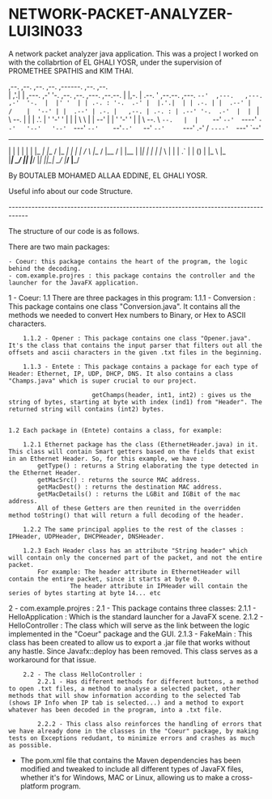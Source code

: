 # NETWORK-PACKET-ANALYZER-LUI3IN033
A network packet analyzer java application. This was a project I worked on with the collabrtion of EL GHALI YOSR, under the supervision of PROMETHEE SPATHIS and KIM THAI.

,--.  ,--.           ,--.                               ,--.       ,------.                    ,--.                  ,--.   
|  ,'.|  |  ,---.  ,-'  '-. ,--.   ,--.  ,---.  ,--.--. |  |,-.    |  .--. ' ,--.--.  ,---.    `--'  ,---.   ,---. ,-'  '-. 
|  |' '  | | .-. : '-.  .-' |  |.'.|  | | .-. | |  .--' |     /    |  '--' | |  .--' | .-. |   ,--. | .-. : | .--' '-.  .-' 
|  | `   | \   --.   |  |   |   .'.   | ' '-' ' |  |    |  \  \    |  | --'  |  |    ' '-' '   |  | \   --. \ `--.   |  |   
`--'  `--'  `----'   `--'   '--'   '--'  `---'  `--'    `--'`--'   `--'      `--'     `---'  .-'  /  `----'  `---'   `--'                                                                                
  _      _   _   ___   ____  ___   _  _    __    ____  ____
 | |    | | | | |_ _| |__ / |_ _| | \| |  /  \  |__ / |__ /
 | |__  | |_| |  | |   |_ \  | |  | .` | | () |  |_ \  |_ \
 |____|  \___/  |___| |___/ |___| |_|\_|  \__/  |___/ |___/ 


By BOUTALEB MOHAMED ALLAA EDDINE, EL GHALI YOSR.

Useful info about our code Structure.

-*-*-*-*-*-*-*-*-*-*-*-*-*-*-*-*-*-*-*-*-*-*-*-*-*-*-*-*-*-*-*-*-*-*-*-*-*-*-*-*-*-*-*-*-*-*-*-*-*-*-*-*-*-*-*-*-*-*-*-*-*-*-*-*-*-*-*-*-*-*-*-*-*-*-*-*-*-*-*-*-*-*-*-*

The structure of our code is as follows.

There are two main packages:

	- Coeur: this package contains the heart of the program, the logic behind the decoding.
	- com.example.projres : this package contains the controller and the launcher for the JavaFX application.

1 - Coeur:
	1.1 There are three packages in this program:
		1.1.1 - Conversion : This package contains one class "Conversion.java". It contains all the methods we needed to convert Hex numbers to Binary, or Hex to ASCII characters.

		1.1.2 - Opener : This package contains one class "Opener.java". It's the class that contains the input parser that filters out all the offsets and ascii characters in the given .txt files in the beginning.

		1.1.3 - Entete : This package contains a package for each type of Header: Ethernet, IP, UDP, DHCP, DNS. It also contains a class "Champs.java" which is super crucial to our project. 
			 
                           getChamps(header, int1, int2) : gives us the string of bytes, starting at byte with index (ind1) from "Header". The returned string will contains (int2) bytes.


	1.2 Each package in (Entete) contains a class, for example: 

		1.2.1 Ethernet package has the class (EthernetHeader.java) in it. This class will contain Smart getters based on the fields that exist in an Ethernet Header. So, for this example, we have :
			getType() : returns a String elaborating the type detected in the Ethernet Header.
			getMacSrc() : returns the source MAC address.
			getMacDest() : returns the destination MAC address.
			getMacDetails() : returns the LGBit and IGBit of the mac address.
			All of these Getters are then reunited in the overridden method toString() that will return a full decoding of the header.

		1.2.2 The same principal applies to the rest of the classes : IPHeader, UDPHeader, DHCPHeader, DNSHeader.

		1.2.3 Each Header class has an attribute "String header" which will contain only the concerned part of the packet, and not the entire packet. 
			For example: The header attribute in EthernetHeader will contain the entire packet, since it starts at byte 0.
				     The header attribute in IPHeader will contain the series of bytes starting at byte 14... etc




2 - com.example.projres :
		2.1 - This package contains three classes:
			2.1.1 - HelloApplication : Which is the standard launcher for a JavaFX scene.
			2.1.2 - HelloController : The class which will serve as the link between the logic implemented in the "Coeur" package and the GUI.
			2.1.3 - FakeMain : This class has been created to allow us to export a .jar file that works without any hastle. Since Javafx::deploy has been removed. This class serves as a workaround for that issue.
		
		2.2 - The class HelloController :
			2.2.1 - Has different methods for different buttons, a method to open .txt files, a method to analyse a selected packet, other methods that will show information according to the selected Tab (shows IP Info when IP tab is selected...) and a method to export whatever has been decoded in the program, into a .txt file.

			2.2.2 - This class also reinforces the handling of errors that we have already done in the classes in the "Coeur" package, by making tests on Exceptions redudant, to minimize errors and crashes as much as possible.



- The pom.xml file that contains the Maven dependencies has been modified and tweaked to include all different types of JavaFX files, whether it's for Windows, MAC or Linux, allowing us to make a cross-platform program.
	

	
			
